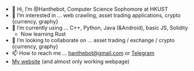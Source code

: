 - 👋 Hi, I’m @Hanthebot, Computer Science Sophomore at HKUST
- 👀 I’m interested in ... web crawling, asset trading applications, crypto {currency, graphy}
- 🌱 I’m currently using ... C++, Python, Java (&Android), basic JS, Solidity
  - Now learning Rust
- 💞️ I’m looking to collaborate on ... asset trading / exchange / crypto {currency, graphy}
- 📫 How to reach me ... hanthebot@gmail.com or [Telegram](t.me/haninthai)
- [My website](https://books.hanthebot.dev/) (and almost only working webpage)

<!---
Hanthebot/Hanthebot is a ✨ special ✨ repository because its `README.md` (this file) appears on your GitHub profile.
You can click the Preview link to take a look at your changes.
--->
